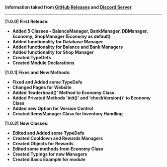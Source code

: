 <strong>Information taked from [GitHub Releases](https://github.com/discordjs-economy/source/release) and [Discord Server](https://discord.gg/9Ps78AGadm).</strong>

<hr>

<strong>[1.0.0] First Release:</strong>
- <strong>Added 5 Classes - BalanceManager, BankManager, DBManager, Economy, ShopManager (Economy as default)</strong>
- <strong>Added functionality for Database Manager</strong>
- <strong>Added functionality for Balance and Bank Managers</strong>
- <strong>Added functionality for Shop Manager</strong>
- <strong>Created TypeDefs</strong>
- <strong>Created Module Declarations</strong>

<strong>[1.0.1] Fixes and New Methods:</strong> <br />
- <strong>Fixed and Added some TypeDefs</strong>
- <strong>Changed Pages for Website</strong>
- <strong>Added 'leaderboad()' Method to Economy Class</strong>
- <strong>Added Privated Methods 'init()' and 'checkVersion()' to Economy Class</strong>
- <strong>Added new Option for Version Control</strong>
- <strong>Created ItemsManager Class for Inventory Handling</strong>

<strong>[1.0.2] New Classes:</strong> <br />
- <strong>Edited and Added some TypeDefs</strong>
- <strong>Created Cooldown and Rewards Managers</strong>
- <strong>Created Objects for Rewards</strong>
- <strong>Edited some methods from Economy Class</strong>
- <strong>Created Typings for new Managers</strong>
- <strong>Created Basic Example for module</strong>